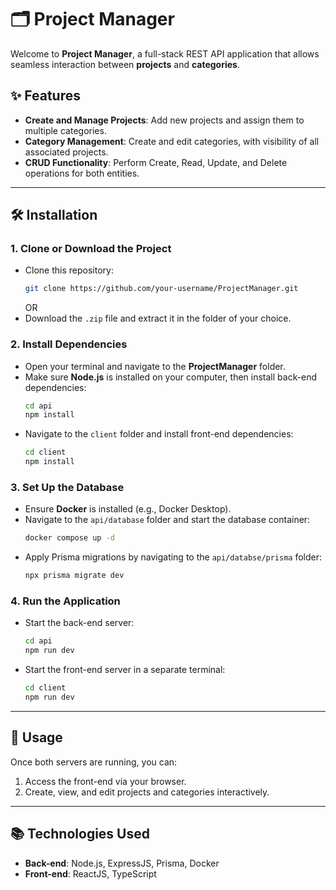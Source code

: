 # 🗂️ Project Manager  

Welcome to **Project Manager**, a full-stack REST API application that allows seamless interaction between **projects** and **categories**.  

## ✨ Features  
- **Create and Manage Projects**: Add new projects and assign them to multiple categories.  
- **Category Management**: Create and edit categories, with visibility of all associated projects.  
- **CRUD Functionality**: Perform Create, Read, Update, and Delete operations for both entities.  

---

## 🛠️ Installation  

### 1. Clone or Download the Project  
- Clone this repository:  
  ```bash  
  git clone https://github.com/your-username/ProjectManager.git  
  ```  
  OR  
- Download the `.zip` file and extract it in the folder of your choice.  

### 2. Install Dependencies  
- Open your terminal and navigate to the **ProjectManager** folder.  
- Make sure **Node.js** is installed on your computer, then install back-end dependencies:  
  ```bash  
  cd api
  npm install  
  ```  
- Navigate to the `client` folder and install front-end dependencies:  
  ```bash  
  cd client  
  npm install  
  ```  

### 3. Set Up the Database  
- Ensure **Docker** is installed (e.g., Docker Desktop).  
- Navigate to the `api/database` folder and start the database container:  
  ```bash  
  docker compose up -d  
  ```  
- Apply Prisma migrations by navigating to the `api/databse/prisma` folder:  
  ```bash  
  npx prisma migrate dev  
  ```  

### 4. Run the Application  
- Start the back-end server:  
  ```bash  
  cd api  
  npm run dev  
  ```  
- Start the front-end server in a separate terminal:  
  ```bash  
  cd client  
  npm run dev  
  ```  

---

## 🧪 Usage  
Once both servers are running, you can:  
1. Access the front-end via your browser.  
2. Create, view, and edit projects and categories interactively.  

---

## 📚 Technologies Used  
- **Back-end**: Node.js, ExpressJS, Prisma, Docker  
- **Front-end**: ReactJS, TypeScript  

```
